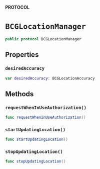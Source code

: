 **PROTOCOL**

# `BCGLocationManager`

```swift
public protocol BCGLocationManager
```

## Properties
### `desiredAccuracy`

```swift
var desiredAccuracy: BCGLocationAccuracy
```

## Methods
### `requestWhenInUseAuthorization()`

```swift
func requestWhenInUseAuthorization()
```

### `startUpdatingLocation()`

```swift
func startUpdatingLocation()
```

### `stopUpdatingLocation()`

```swift
func stopUpdatingLocation()
```
